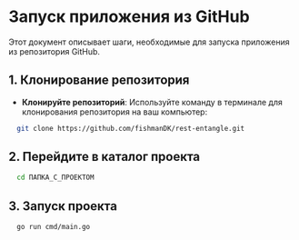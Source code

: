 # Запуск приложения из GitHub

Этот документ описывает шаги, необходимые для запуска приложения из репозитория GitHub.

## 1. Клонирование репозитория

- **Клонируйте репозиторий**: Используйте команду в терминале для клонирования репозитория на ваш компьютер:
```bash
  git clone https://github.com/fishmanDK/rest-entangle.git
```

## 2. Перейдите в каталог проекта
```bash
  cd ПАПКА_С_ПРОЕКТОМ
```

## 3. Запуск проекта
```bash
  go run cmd/main.go
```